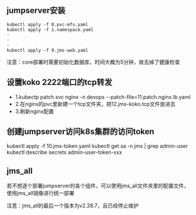 ## jumpserver安装
```
kubectl apply -f 0.pvc-mfs.yaml
kubectl apply -f 1.namespace.yaml
·
·
·
kubectl apply -f 9.jms-web.yaml
```
注意：core部署时需要初始化数据库，时间大概为5分钟，故去掉了健康检查

## 设置koko 2222端口的tcp转发
- 1.kubectp patch svc nginx -n devops --patch-file=11.patch.nginx.lb.yaml
- 2.在nginx的pvc里新建一个tcp文件夹，把12.jms-koko.tcp文件放进去
- 3.刷新nginx配置

## 创建jumpserver访问k8s集群的访问token
kubectl apply -f 10.jms-token.yaml
kubectl get sa -n jms | grep admin-user
kubectl describe secrets admin-user-token-xxx

## jms_all
若不想逐个部署jumpserver的各个组件，可以使用jms_all文件夹里的配置文件，使用jms_all镜像进行统一部署

注意：jms_all的最后一个版本为v2.28.7，且已经停止维护
